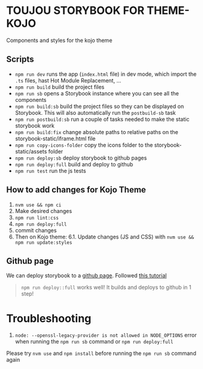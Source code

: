 # TOUJOU STORYBOOK FOR THEME-KOJO
Components and styles for the kojo theme

## Scripts
- `npm run dev` runs the app (`index.html` file) in dev mode, which import the `.ts` files, hast Hot Module Replacement, ...
- `npm run build` build the project files
- `npm run sb` opens a Storybook instance where you can see all the components
- `npm run build:sb` build the project files so they can be displayed on Storybook. This will also automatically run the `postbuild-sb` task
- `npm run postbuild:sb` run a couple of tasks needed to make the static storybook work
- `npm run build:fix` change absolute paths to relative paths on the storybook-static/iframe.html file
- `npm run copy-icons-folder` copy the icons folder to the storybook-static/assets folder
- `npm run deploy:sb` deploy storybook to github pages
- `npm run deploy:full` build and deploy to github
- `npm run test` run the js tests

## How to add changes for Kojo Theme
1. `nvm use && npm ci`
2. Make desired changes
3. `npm run lint:css`
4. `npm run deploy:full`
5. commit changes
6. Then on Kojo theme:
   6.1. Update changes (JS and CSS) with `nvm use && npm run update:styles`

## Github page
We can deploy storybook to a [github page](https://toujou.github.io/toujou-v2-prototypes/). Followed [this tutorial](https://medium.com/swlh/how-to-deploy-storybook-to-github-pages-4894097d49ab)

> `npm run deploy::full` works well! It builds and deploys to github in 1 step!

# Troubleshooting
1. `node: --openssl-legacy-provider is not allowed in NODE_OPTIONS` error when running the `npm run sb` command or `npm run deploy:full`

Please try `nvm use` and `npm install` before running the `npm run sb` command again

